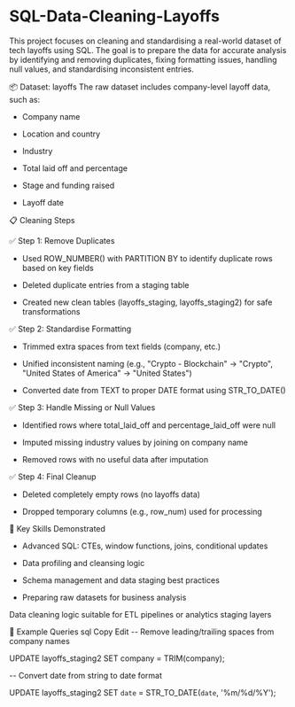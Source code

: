 # SQL-Data-Cleaning-Layoffs

This project focuses on cleaning and standardising a real-world dataset of tech layoffs using SQL. The goal is to prepare the data for accurate analysis by identifying and removing duplicates, fixing formatting issues, handling null values, and standardising inconsistent entries.

📦 Dataset: layoffs
The raw dataset includes company-level layoff data, such as:

- Company name

- Location and country

- Industry

- Total laid off and percentage

- Stage and funding raised

- Layoff date

  

📋 Cleaning Steps

✅ Step 1: Remove Duplicates

- Used ROW_NUMBER() with PARTITION BY to identify duplicate rows based on key fields

- Deleted duplicate entries from a staging table

- Created new clean tables (layoffs_staging, layoffs_staging2) for safe transformations
  

✅ Step 2: Standardise Formatting

- Trimmed extra spaces from text fields (company, etc.)

- Unified inconsistent naming (e.g., "Crypto - Blockchain" → "Crypto", "United States of America" → "United States")

- Converted date from TEXT to proper DATE format using STR_TO_DATE()
  

✅ Step 3: Handle Missing or Null Values

- Identified rows where total_laid_off and percentage_laid_off were null

- Imputed missing industry values by joining on company name

- Removed rows with no useful data after imputation
  

✅ Step 4: Final Cleanup

- Deleted completely empty rows (no layoffs data)

- Dropped temporary columns (e.g., row_num) used for processing
  

🧠 Key Skills Demonstrated

- Advanced SQL: CTEs, window functions, joins, conditional updates

- Data profiling and cleansing logic

- Schema management and data staging best practices

- Preparing raw datasets for business analysis
  

Data cleaning logic suitable for ETL pipelines or analytics staging layers

🧪 Example Queries
sql
Copy
Edit
-- Remove leading/trailing spaces from company names

  UPDATE layoffs_staging2
  SET company = TRIM(company);

-- Convert date from string to date format

  UPDATE layoffs_staging2
  SET `date` = STR_TO_DATE(`date`, '%m/%d/%Y');
